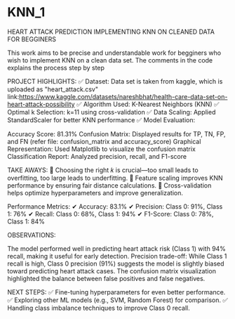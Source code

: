 # KNN_1
HEART ATTACK PREDICTION IMPLEMENTING KNN ON CLEANED DATA FOR BEGGINERS

This work aims to be precise and understandable work for begginers who wish to implement KNN on a clean data set.
The comments in the code explains the process step by step

PROJECT HIGHLIGHTS:
✅ Dataset: Data set is taken from kaggle, which is uploaded as "heart_attack.csv"
link:https://www.kaggle.com/datasets/nareshbhat/health-care-data-set-on-heart-attack-possibility
✅ Algorithm Used: K-Nearest Neighbors (KNN)
✅ Optimal k Selection: k=11 using cross-validation
✅ Data Scaling: Applied StandardScaler for better KNN performance
✅ Model Evaluation:

Accuracy Score: 81.31%
Confusion Matrix: Displayed results for TP, TN, FP, and FN (refer file: confusion_matrix and accuracy_score)
Graphical Representation: Used Matplotlib to visualize the confusion matrix
Classification Report: Analyzed precision, recall, and F1-score

TAKE AWAYS: 
🔹 Choosing the right 𝑘 is crucial—too small leads to overfitting, too large leads to underfitting.
🔹 Feature scaling improves KNN performance by ensuring fair distance calculations.
🔹 Cross-validation helps optimize hyperparameters and improve generalization.


Performance Metrics:
✔ Accuracy: 83.1%
✔ Precision: Class 0: 91%, Class 1: 76%
✔ Recall: Class 0: 68%, Class 1: 94%
✔ F1-Score: Class 0: 78%, Class 1: 84%

OBSERVATIONS:

The model performed well in predicting heart attack risk (Class 1) with 94% recall, making it useful for early detection.
Precision trade-off: While Class 1 recall is high, Class 0 precision (91%) suggests the model is slightly biased toward predicting heart attack cases.
The confusion matrix visualization highlighted the balance between false positives and false negatives.

NEXT STEPS:
✅ Fine-tuning hyperparameters for even better performance.
✅ Exploring other ML models (e.g., SVM, Random Forest) for comparison.
✅ Handling class imbalance techniques to improve Class 0 recall.
